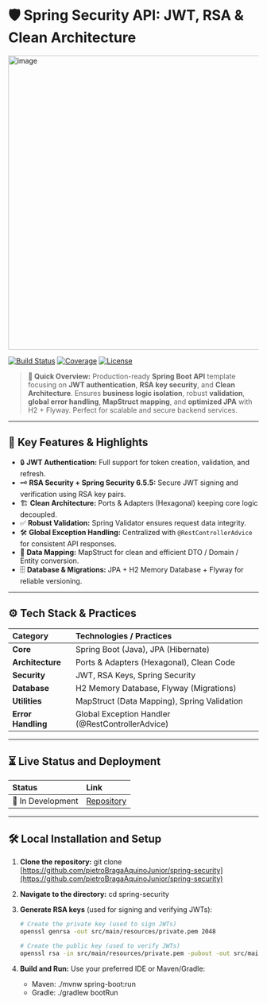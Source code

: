 # 🛡️ Spring Security API: JWT, RSA & Clean Architecture

<img width="938" height="592" alt="image" src="https://github.com/user-attachments/assets/e6a94cab-3e92-473a-9150-bb26bca0ddd5" />


[![Build Status](https://img.shields.io/badge/build-passing-brightgreen)](https://github.com/pietroBragaAquinoJunior/spring-security)
[![Coverage](https://img.shields.io/badge/coverage-90%25-blue)](https://github.com/pietroBragaAquinoJunior/spring-security)
[![License](https://img.shields.io/badge/license-MIT-yellow)](https://github.com/pietroBragaAquinoJunior/spring-security)

> **💬 Quick Overview:**
> Production-ready **Spring Boot API** template focusing on **JWT authentication**, **RSA key security**, and **Clean Architecture**. Ensures **business logic isolation**, robust **validation**, **global error handling**, **MapStruct mapping**, and **optimized JPA** with H2 + Flyway. Perfect for scalable and secure backend services.

---

## 🧩 Key Features & Highlights

* 🔒 **JWT Authentication:** Full support for token creation, validation, and refresh.
* 🗝️ **RSA Security + Spring Security 6.5.5:** Secure JWT signing and verification using RSA key pairs.
* 🏗️ **Clean Architecture:** Ports & Adapters (Hexagonal) keeping core logic decoupled.
* ✅ **Robust Validation:** Spring Validator ensures request data integrity.
* 🛠️ **Global Exception Handling:** Centralized with `@RestControllerAdvice` for consistent API responses.
* 🔄 **Data Mapping:** MapStruct for clean and efficient DTO / Domain / Entity conversion.
* 🗄️ **Database & Migrations:** JPA + H2 Memory Database + Flyway for reliable versioning.

---

## ⚙️ Tech Stack & Practices

| Category           | Technologies / Practices                         |
| :----------------- | :----------------------------------------------- |
| **Core**           | Spring Boot (Java), JPA (Hibernate)              |
| **Architecture**   | Ports & Adapters (Hexagonal), Clean Code         |
| **Security**       | JWT, RSA Keys, Spring Security                   |
| **Database**       | H2 Memory Database, Flyway (Migrations)          |
| **Utilities**      | MapStruct (Data Mapping), Spring Validation      |
| **Error Handling** | Global Exception Handler (@RestControllerAdvice) |

---

## ⏳ Live Status and Deployment

| Status            | Link                                                                     |
| :---------------- | :----------------------------------------------------------------------- |
| 🚧 In Development | [Repository](https://github.com/pietroBragaAquinoJunior/spring-security) |

---

## 🛠 Local Installation and Setup

1. **Clone the repository:**
   git clone [https://github.com/pietroBragaAquinoJunior/spring-security](https://github.com/pietroBragaAquinoJunior/spring-security)

2. **Navigate to the directory:**
   cd spring-security

3. **Generate RSA keys** (used for signing and verifying JWTs):

   ```bash
   # Create the private key (used to sign JWTs)
   openssl genrsa -out src/main/resources/private.pem 2048

   # Create the public key (used to verify JWTs)
   openssl rsa -in src/main/resources/private.pem -pubout -out src/main/resources/public.pem
   ```

4. **Build and Run:** Use your preferred IDE or Maven/Gradle:

   * Maven: ./mvnw spring-boot:run
   * Gradle: ./gradlew bootRun


